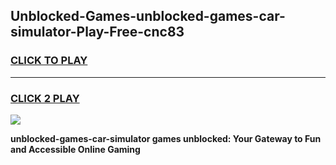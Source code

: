 
## Unblocked-Games-unblocked-games-car-simulator-Play-Free-cnc83
<h3>
<a href="https://premium76.site?title=unblocked-games-car-simulator&ref=18A1">CLICK TO PLAY</a></h3>
<hr>

<h3>
<a href="https://premium76.site?title=unblocked-games-car-simulator&ref=18A1">CLICK 2 PLAY</a>
  
</h3>

<a href="https://premium76.site?title=unblocked-games-car-simulator&ref=18A1"><img src="https://clearcache.store/games.png"></a>


**unblocked-games-car-simulator games unblocked: Your Gateway to Fun and Accessible Online Gaming**
